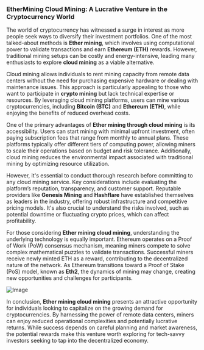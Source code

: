 ### EtherMining Cloud Mining: A Lucrative Venture in the Cryptocurrency World

The world of cryptocurrency has witnessed a surge in interest as more people seek ways to diversify their investment portfolios. One of the most talked-about methods is **Ether mining**, which involves using computational power to validate transactions and earn **Ethereum (ETH)** rewards. However, traditional mining setups can be costly and energy-intensive, leading many enthusiasts to explore **cloud mining** as a viable alternative.

Cloud mining allows individuals to rent mining capacity from remote data centers without the need for purchasing expensive hardware or dealing with maintenance issues. This approach is particularly appealing to those who want to participate in **crypto mining** but lack technical expertise or resources. By leveraging cloud mining platforms, users can mine various cryptocurrencies, including **Bitcoin (BTC)** and **Ethereum (ETH)**, while enjoying the benefits of reduced overhead costs.

One of the primary advantages of **Ether mining through cloud mining** is its accessibility. Users can start mining with minimal upfront investment, often paying subscription fees that range from monthly to annual plans. These platforms typically offer different tiers of computing power, allowing miners to scale their operations based on budget and risk tolerance. Additionally, cloud mining reduces the environmental impact associated with traditional mining by optimizing resource utilization.

However, it's essential to conduct thorough research before committing to any cloud mining service. Key considerations include evaluating the platform’s reputation, transparency, and customer support. Reputable providers like **Genesis Mining** and **Hashflare** have established themselves as leaders in the industry, offering robust infrastructure and competitive pricing models. It's also crucial to understand the risks involved, such as potential downtime or fluctuating crypto prices, which can affect profitability.

For those considering **Ether mining cloud mining**, understanding the underlying technology is equally important. Ethereum operates on a Proof of Work (PoW) consensus mechanism, meaning miners compete to solve complex mathematical puzzles to validate transactions. Successful miners receive newly minted ETH as a reward, contributing to the decentralized nature of the network. As Ethereum transitions toward a Proof of Stake (PoS) model, known as **Eth2**, the dynamics of mining may change, creating new opportunities and challenges for participants.

![Image](https://github.com/user-attachments/assets/31692037-0104-4703-abd1-696b6a7dd41b)

In conclusion, **Ether mining cloud mining** presents an attractive opportunity for individuals looking to capitalize on the growing demand for cryptocurrencies. By harnessing the power of remote data centers, miners can enjoy reduced operational complexities and potentially lucrative returns. While success depends on careful planning and market awareness, the potential rewards make this venture worth exploring for tech-savvy investors seeking to tap into the decentralized economy.